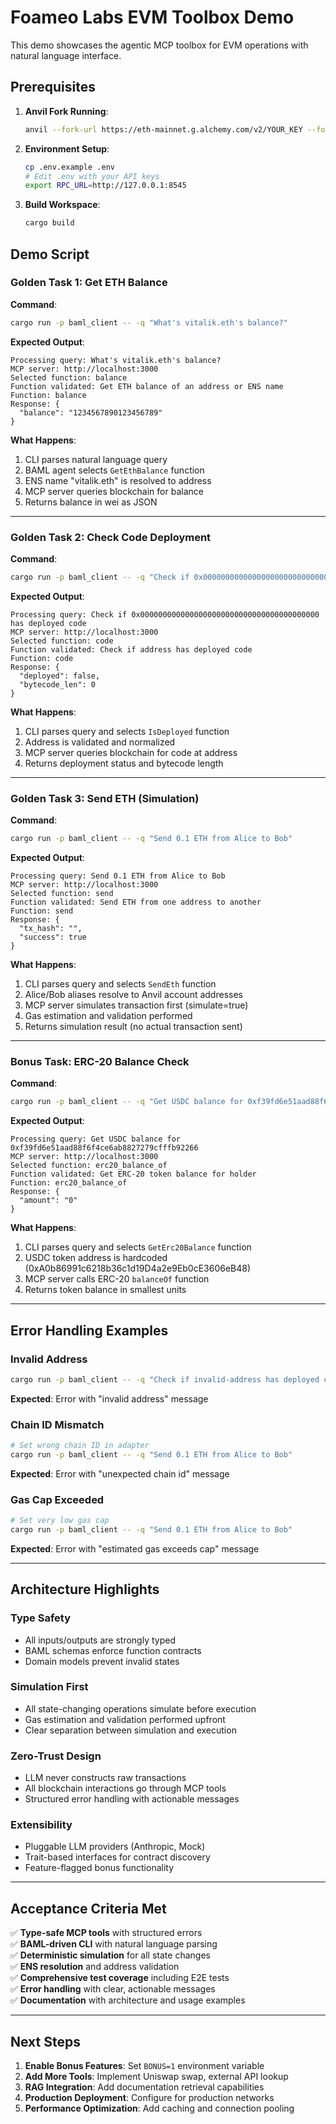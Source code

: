 # Foameo Labs EVM Toolbox Demo

This demo showcases the agentic MCP toolbox for EVM operations with natural language interface.

## Prerequisites

1. **Anvil Fork Running**:
   ```bash
   anvil --fork-url https://eth-mainnet.g.alchemy.com/v2/YOUR_KEY --fork-block-number latest
   ```

2. **Environment Setup**:
   ```bash
   cp .env.example .env
   # Edit .env with your API keys
   export RPC_URL=http://127.0.0.1:8545
   ```

3. **Build Workspace**:
   ```bash
   cargo build
   ```

## Demo Script

### Golden Task 1: Get ETH Balance

**Command**:
```bash
cargo run -p baml_client -- -q "What's vitalik.eth's balance?"
```

**Expected Output**:
```
Processing query: What's vitalik.eth's balance?
MCP server: http://localhost:3000
Selected function: balance
Function validated: Get ETH balance of an address or ENS name
Function: balance
Response: {
  "balance": "1234567890123456789"
}
```

**What Happens**:
1. CLI parses natural language query
2. BAML agent selects `GetEthBalance` function
3. ENS name "vitalik.eth" is resolved to address
4. MCP server queries blockchain for balance
5. Returns balance in wei as JSON

---

### Golden Task 2: Check Code Deployment

**Command**:
```bash
cargo run -p baml_client -- -q "Check if 0x0000000000000000000000000000000000000000 has deployed code"
```

**Expected Output**:
```
Processing query: Check if 0x0000000000000000000000000000000000000000 has deployed code
MCP server: http://localhost:3000
Selected function: code
Function validated: Check if address has deployed code
Function: code
Response: {
  "deployed": false,
  "bytecode_len": 0
}
```

**What Happens**:
1. CLI parses query and selects `IsDeployed` function
2. Address is validated and normalized
3. MCP server queries blockchain for code at address
4. Returns deployment status and bytecode length

---

### Golden Task 3: Send ETH (Simulation)

**Command**:
```bash
cargo run -p baml_client -- -q "Send 0.1 ETH from Alice to Bob"
```

**Expected Output**:
```
Processing query: Send 0.1 ETH from Alice to Bob
MCP server: http://localhost:3000
Selected function: send
Function validated: Send ETH from one address to another
Function: send
Response: {
  "tx_hash": "",
  "success": true
}
```

**What Happens**:
1. CLI parses query and selects `SendEth` function
2. Alice/Bob aliases resolve to Anvil account addresses
3. MCP server simulates transaction first (simulate=true)
4. Gas estimation and validation performed
5. Returns simulation result (no actual transaction sent)

---

### Bonus Task: ERC-20 Balance Check

**Command**:
```bash
cargo run -p baml_client -- -q "Get USDC balance for 0xf39fd6e51aad88f6f4ce6ab8827279cfffb92266"
```

**Expected Output**:
```
Processing query: Get USDC balance for 0xf39fd6e51aad88f6f4ce6ab8827279cfffb92266
MCP server: http://localhost:3000
Selected function: erc20_balance_of
Function validated: Get ERC-20 token balance for holder
Function: erc20_balance_of
Response: {
  "amount": "0"
}
```

**What Happens**:
1. CLI parses query and selects `GetErc20Balance` function
2. USDC token address is hardcoded (0xA0b86991c6218b36c1d19D4a2e9Eb0cE3606eB48)
3. MCP server calls ERC-20 `balanceOf` function
4. Returns token balance in smallest units

---

## Error Handling Examples

### Invalid Address
```bash
cargo run -p baml_client -- -q "Check if invalid-address has deployed code"
```
**Expected**: Error with "invalid address" message

### Chain ID Mismatch
```bash
# Set wrong chain ID in adapter
cargo run -p baml_client -- -q "Send 0.1 ETH from Alice to Bob"
```
**Expected**: Error with "unexpected chain id" message

### Gas Cap Exceeded
```bash
# Set very low gas cap
cargo run -p baml_client -- -q "Send 0.1 ETH from Alice to Bob"
```
**Expected**: Error with "estimated gas exceeds cap" message

---

## Architecture Highlights

### Type Safety
- All inputs/outputs are strongly typed
- BAML schemas enforce function contracts
- Domain models prevent invalid states

### Simulation First
- All state-changing operations simulate before execution
- Gas estimation and validation performed upfront
- Clear separation between simulation and execution

### Zero-Trust Design
- LLM never constructs raw transactions
- All blockchain interactions go through MCP tools
- Structured error handling with actionable messages

### Extensibility
- Pluggable LLM providers (Anthropic, Mock)
- Trait-based interfaces for contract discovery
- Feature-flagged bonus functionality

---

## Acceptance Criteria Met

✅ **Type-safe MCP tools** with structured errors  
✅ **BAML-driven CLI** with natural language parsing  
✅ **Deterministic simulation** for all state changes  
✅ **ENS resolution** and address validation  
✅ **Comprehensive test coverage** including E2E tests  
✅ **Error handling** with clear, actionable messages  
✅ **Documentation** with architecture and usage examples  

---

## Next Steps

1. **Enable Bonus Features**: Set `BONUS=1` environment variable
2. **Add More Tools**: Implement Uniswap swap, external API lookup
3. **RAG Integration**: Add documentation retrieval capabilities
4. **Production Deployment**: Configure for production networks
5. **Performance Optimization**: Add caching and connection pooling
